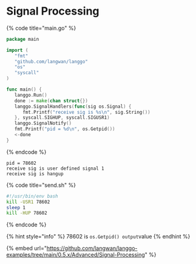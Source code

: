 # Signal Processing

{% code title="main.go" %}
```go
package main

import (
   "fmt"
   "github.com/langwan/langgo"
   "os"
   "syscall"
)

func main() {
   langgo.Run()
   done := make(chan struct{})
   langgo.SignalHandlers(func(sig os.Signal) {
      fmt.Printf("receive sig is %s\n", sig.String())
   }, syscall.SIGHUP, syscall.SIGUSR1)
   langgo.SignalNotify()
   fmt.Printf("pid = %d\n", os.Getpid())
   <-done
}
```
{% endcode %}

```
pid = 78602
receive sig is user defined signal 1
receive sig is hangup
```

{% code title="send.sh" %}
```bash
#!/usr/bin/env bash
kill -USR1 78602
sleep 1
kill -HUP 78602
```
{% endcode %}

{% hint style="info" %}
78602 is `os.Getpid() output`value
{% endhint %}

{% embed url="https://github.com/langwan/langgo-examples/tree/main/0.5.x/Advanced/Signal-Processing" %}
